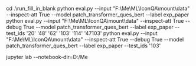 cd .\run_fill_in_blank
python eval.py --input "F:\Me\ML\IconQA\mount\data" --inspect-att True --model patch_transformer_ques_bert --label exp_paper
python eval.py --input "F:\Me\ML\IconQA\mount\data" --inspect-att True --debug True --model patch_transformer_ques_bert --label exp_paper --test_ids '20' '48' '62' '103' '114' '47103'
python eval.py --input "F:\Me\ML\IconQA\mount\data" --inspect-att True --debug True --model patch_transformer_ques_bert --label exp_paper --test_ids '103'

jupyter lab --notebook-dir=D:/Me